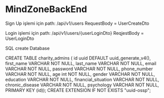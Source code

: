 # MindZoneBackEnd

Sign Up işlemi için path:
/api/v1/users
RequestBody = UserCreateDto

Login işlemi için path:
/api/v1/users/{userLoginDto}
ReqjestBody = UserLoginDto



SQL create Database

CREATE TABLE charity_admins (
id uuid DEFAULT uuid_generate_v4(),
first_name VARCHAR NOT NULL,
last_name VARCHAR NOT NULL,
email VARCHAR NOT NULL,
password VARCHAR NOT NULL,
phone_number VARCHAR NOT NULL,
age int NOT NULL,
gender VARCHAR NOT NULL,
education VARCHAR NOT NULL,
financial_situation VARCHAR NOT NULL,
chronic_disease VARCHAR NOT NULL,
psychology VARCHAR NOT NULL,
PRIMARY KEY (id));
CREATE EXTENSION IF NOT EXISTS "uuid-ossp";
